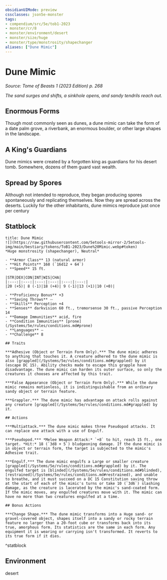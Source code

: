```yaml
---
obsidianUIMode: preview
cssclasses: json5e-monster
tags:
- compendium/src/5e/tob1-2023
- monster/cr/8
- monster/environment/desert
- monster/size/huge
- monster/type/monstrosity/shapechanger
aliases: ["Dune Mimic"]
---
```

# Dune Mimic
*Source: Tome of Beasts 1 (2023 Edition) p. 268*  

*The sand surges and shifts, a sinkhole opens, and sandy tendrils reach out.*

## Enormous Forms

Though most commonly seen as dunes, a dune mimic can take the form of a date palm grove, a riverbank, an enormous boulder, or other large shapes in the landscape.

## A King's Guardians

Dune mimics were created by a forgotten king as guardians for his desert tomb. Somewhere, dozens of them guard vast wealth.

## Spread by Spores

Although not intended to reproduce, they began producing spores spontaneously and replicating themselves. Now they are spread across the deserts. Luckily for the other inhabitants, dune mimics reproduce just once per century

## Statblock

```ad-statblock
title: Dune Mimic
![](https://raw.githubusercontent.com/5etools-mirror-2/5etools-img/main/bestiary/tokens/ToB1-2023/Dune%20Mimic.webp#token)
*Huge monstrosity (shapechanger), Neutral*

- **Armor Class** 13 (natural armor)
- **Hit Points** 168 (`16d12 + 64`)
- **Speed** 15 ft.

|STR|DEX|CON|INT|WIS|CHA|
|:---:|:---:|:---:|:---:|:---:|:---:|
|20 (+5)| 8 (-1)|18 (+4)| 9 (-1)|13 (+1)|10 (+0)|

- **Proficiency Bonus** +3
- **Saving Throws** ⏤
- **Skills** Perception +4
- **Senses** darkvision 60 ft., tremorsense 30 ft., passive Perception 14
- **Damage Immunities** acid, fire
- **Condition Immunities** [prone](/Systems/5e/rules/conditions.md#prone)
- **Languages** —
- **Challenge** 8

## Traits

***Adhesive (Object or Terrain Form Only).*** The dune mimic adheres to anything that touches it. A creature adhered to the dune mimic is also [grappled](/Systems/5e/rules/conditions.md#grappled) by it (escape DC 15). Ability checks made to escape this grapple have disadvantage. The dune mimic can harden its outer surface, so only the creatures it chooses are affected by this trait.

***False Appearance (Object or Terrain Form Only).*** While the dune mimic remains motionless, it is indistinguishable from an ordinary sandy object or terrain feature.

***Grappler.*** The dune mimic has advantage on attack rolls against any creature [grappled](/Systems/5e/rules/conditions.md#grappled) by it.

## Actions

***Multiattack.*** The dune mimic makes three Pseudopod attacks. It can replace one attack with a use of Engulf.

***Pseudopod.*** *Melee Weapon Attack:* `+8` to hit, reach 15 ft., one target. *Hit:* 18 (`3d8 + 5`) bludgeoning damage. If the dune mimic is in object or terrain form, the target is subjected to the mimic's Adhesive trait.

***Engulf.*** The dune mimic engulfs a Large or smaller creature [grappled](/Systems/5e/rules/conditions.md#grappled) by it. The engulfed target is [blinded](/Systems/5e/rules/conditions.md#blinded), [restrained](/Systems/5e/rules/conditions.md#restrained), and unable to breathe, and it must succeed on a DC 15 Constitution saving throw at the start of each of the mimic's turns or take 10 (`3d6`) slashing damage, as the creature is lacerated by the mimic's sand-coated form. If the mimic moves, any engulfed creatures move with it. The mimic can have no more than two creatures engulfed at a time.

## Bonus Actions

***Change Shape.*** The dune mimic transforms into a Huge sand- or gravel-covered object, shapes itself into a sandy or rocky terrain feature no larger than a 20-foot cube or transforms back into its true, amorphous form. Its statistics are the same in each form. Any equipment it is wearing or carrying isn't transformed. It reverts to its true form if it dies.
```
^statblock

## Environment

desert